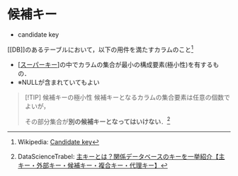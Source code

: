 # 候補キー
- candidate key

[[DB]]のあるテーブルにおいて，以下の用件を満たすカラムのこと[^1]
- [[スーパーキー]]の中でカラムの集合が最小の構成要素(極小性)を有するもの．
- ※NULLが含まれていてもよい

> [!TIP] 候補キーの極小性
> 候補キーとなるカラムの集合要素は任意の個数でよいが，
> 
> その部分集合が**別の候補キーとなってはいけない**．[^2]

[^1]: Wikipedia: [Candidate key](https://ja.wikipedia.org/wiki/%E5%80%99%E8%A3%9C%E3%82%AD%E3%83%BC)
[^2]: DataScienceTrabel: [主キーとは？関係データベースのキーを一挙紹介【主キー・外部キー・候補キー・複合キー・代理キー】](https://datascience-lab.sakura.ne.jp/primarykey/)

[//begin]: # "Autogenerated link references for markdown compatibility"
[スーパーキー]: %E3%82%B9%E3%83%BC%E3%83%91%E3%83%BC%E3%82%AD%E3%83%BC.md "スーパーキー"
[//end]: # "Autogenerated link references"